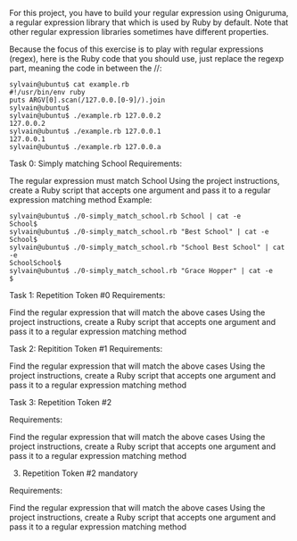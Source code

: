For this project, you have to build your regular expression using Oniguruma, a regular expression library that which is used by Ruby by default. Note that other regular expression libraries sometimes have different properties.

Because the focus of this exercise is to play with regular expressions (regex), here is the Ruby code that you should use, just replace the regexp part, meaning the code in between the //:

```
sylvain@ubuntu$ cat example.rb
#!/usr/bin/env ruby
puts ARGV[0].scan(/127.0.0.[0-9]/).join
sylvain@ubuntu$
sylvain@ubuntu$ ./example.rb 127.0.0.2
127.0.0.2
sylvain@ubuntu$ ./example.rb 127.0.0.1
127.0.0.1
sylvain@ubuntu$ ./example.rb 127.0.0.a
```

Task 0: Simply matching School
Requirements:

The regular expression must match School
Using the project instructions, create a Ruby script that accepts one argument and pass it to a regular expression matching method
Example:

```
sylvain@ubuntu$ ./0-simply_match_school.rb School | cat -e
School$
sylvain@ubuntu$ ./0-simply_match_school.rb "Best School" | cat -e
School$
sylvain@ubuntu$ ./0-simply_match_school.rb "School Best School" | cat -e
SchoolSchool$
sylvain@ubuntu$ ./0-simply_match_school.rb "Grace Hopper" | cat -e
$
```

Task 1: Repetition Token #0
Requirements:

Find the regular expression that will match the above cases
Using the project instructions, create a Ruby script that accepts one argument and pass it to a regular expression matching method

Task 2: Repitition Token #1
Requirements:

Find the regular expression that will match the above cases
Using the project instructions, create a Ruby script that accepts one argument and pass it to a regular expression matching method


Task 3: Repetition Token #2


Requirements:

Find the regular expression that will match the above cases
Using the project instructions, create a Ruby script that accepts one argument and pass it to a regular expression matching method


3. Repetition Token #2
mandatory


Requirements:

Find the regular expression that will match the above cases
Using the project instructions, create a Ruby script that accepts one argument and pass it to a regular expression matching method



